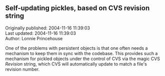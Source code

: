 ## Self-updating pickles, based on CVS revision string  
Originally published: 2004-11-16 11:39:03  
Last updated: 2004-11-16 11:39:03  
Author: Lonnie Princehouse  
  
One of the problems with persistent objects is that one often needs a mechanism to keep them in sync with the codebase.  This provides such a mechanism for pickled objects under the control of CVS via the magic CVS $Revision$ string, which CVS will automatically update to match a file's revision number.